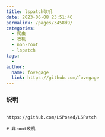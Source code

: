 ```yaml
---
title: lspatch改机
date: 2023-06-08 23:51:46
permalink: /pages/3458d9/
categories:
  - 爬虫
  - 改机
  - non-root
  - lspatch
tags:
  - 
author: 
  name: fovegage
  link: https://github.com/fovegage
---
```

### 说明
```

https://github.com/LSPosed/LSPatch

# 非root改机
```
